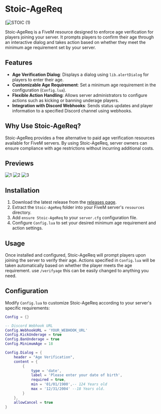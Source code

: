 # Stoic-AgeReq
[![STOIC (1)](http://img.thestoicbear.dev/images/Stoic-2024-07-13_02-52-46-6691ebfe19ea0.png)

Stoic-AgeReq is a FiveM resource designed to enforce age verification for players joining your server. It prompts players to confirm their age through an interactive dialog and takes action based on whether they meet the minimum age requirement set by your server.

## Features

- **Age Verification Dialog**: Displays a dialog using `lib.alertDialog` for players to enter their age.
- **Customizable Age Requirement**: Set a minimum age requirement in the configuration (`Config.lua`).
- **Flexible Action Handling**: Allows server administrators to configure actions such as kicking or banning underage players.
- **Integration with Discord Webhooks**: Sends status updates and player information to a specified Discord channel using webhooks.

## Why Use Stoic-AgeReq?

Stoic-AgeReq provides a free alternative to paid age verification resources available for FiveM servers. By using Stoic-AgeReq, server owners can ensure compliance with age restrictions without incurring additional costs.





## Previews
![1](https://github.com/user-attachments/assets/bfd86b25-1a60-44e4-9e34-9493ae5617e7)
![2](https://github.com/user-attachments/assets/33451d7e-9ea4-4fed-b74d-299910450fe3)
![3](https://github.com/user-attachments/assets/09a2403a-e64c-4694-82a1-6587f6a8041b)



## Installation

1. Download the latest release from the [releases page](https://github.com/TheStoicBear/Stoic-AgeReq).
2. Extract the `Stoic-AgeReq` folder into your FiveM server's `resources` directory.
3. Add `ensure Stoic-AgeReq` to your `server.cfg` configuration file.
4. Configure `Config.lua` to set your desired minimum age requirement and action settings.

## Usage

Once installed and configured, Stoic-AgeReq will prompt players upon joining the server to verify their age. Actions specified in `Config.lua` will be taken automatically based on whether the player meets the age requirement.
use `/verifyage` this can be easily changed to anything you need. 

## Configuration

Modify `Config.lua` to customize Stoic-AgeReq according to your server's specific requirements:

```lua
Config = {}

-- Discord Webhook URL
Config.WebhookURL = 'YOUR_WEBHOOK_URL'
Config.KickUnderage = true
Config.BanUnderage = true
Config.MinimumAge = 18

Config.Dialog = {
    header = "Age Verification",
    content = {
        {
            type = 'date',
            label = 'Please enter your date of birth',
            required = true,
            min = '01/01/1900',-- 124 Years old
            max = '12/31/2004' --18 Years old.
        }
    },
    allowCancel = true
}

